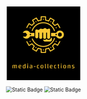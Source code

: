 <div>
  <p align="center">
    <img src="./logo.svg" alt="image" width="200" height="auto">
  </p>
  
  <p align="center">
    <img alt="Static Badge" src="https://img.shields.io/badge/media--collections-v1.0.1-black?labelColor=black&color=fec934">
    <img alt="Static Badge" src="https://img.shields.io/badge/Author-Emirio__Baan-black?labelColor=black&color=fec934">
  </p>

</div>